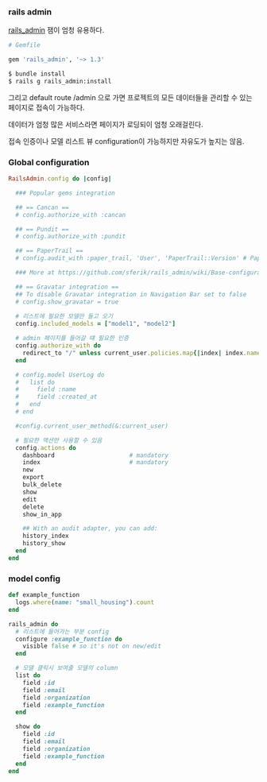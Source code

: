 ### rails admin

[rails_admin](https://github.com/sferik/rails_admin) 잼이 엄청 유용하다.

```ruby
# Gemfile

gem 'rails_admin', '~> 1.3' 
```

```bash
$ bundle install
$ rails g rails_admin:install
```

그리고 default route /admin 으로 가면 프로젝트의 모든 데이터들을 관리할 수 있는 페이지로 접속이 가능하다.

데이터가 엄청 많은 서비스라면 페이지가 로딩되이 엄청 오래걸린다.

접속 인증이나 모델 리스트 뷰 configuration이 가능하지만 자유도가 높지는 않음.

### Global configuration
```ruby
RailsAdmin.config do |config|

  ### Popular gems integration

  ## == Cancan ==
  # config.authorize_with :cancan

  ## == Pundit ==
  # config.authorize_with :pundit

  ## == PaperTrail ==
  # config.audit_with :paper_trail, 'User', 'PaperTrail::Version' # PaperTrail >= 3.0.0

  ### More at https://github.com/sferik/rails_admin/wiki/Base-configuration

  ## == Gravatar integration ==
  ## To disable Gravatar integration in Navigation Bar set to false
  # config.show_gravatar = true
  
  # 리스트에 필요한 모델만 들고 오기
  config.included_models = ["model1", "model2"]

  # admin 페이지를 들어갈 떄 필요한 인증
  config.authorize_with do
    redirect_to "/" unless current_user.policies.map{|index| index.name}.include? "admin"
  end

  # config.model UserLog do
  #   list do
  #     field :name
  #     field :created_at
  #   end
  # end

  #config.current_user_method(&:current_user)

  # 필요한 액션만 사용할 수 있음
  config.actions do
    dashboard                     # mandatory
    index                         # mandatory
    new
    export
    bulk_delete
    show
    edit
    delete
    show_in_app

    ## With an audit adapter, you can add:
    history_index
    history_show
  end
end
```

### model config
```ruby
def example_function
  logs.where(name: "small_housing").count
end

rails_admin do
  # 리스트에 들어가는 부분 config
  configure :example_function do
    visible false # so it's not on new/edit 
  end

  # 모델 클릭시 보여줄 모델의 column
  list do
    field :id
    field :email
    field :organization
    field :example_function
  end

  show do
    field :id
    field :email
    field :organization
    field :example_function
  end
end
```